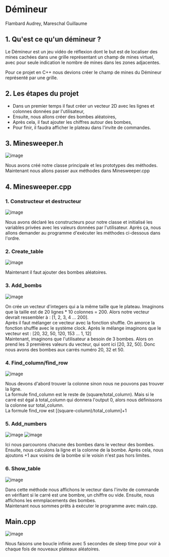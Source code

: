 # Démineur
Flambard Audrey, Mareschal Guillaume

## 1. Qu'est ce qu'un démineur ?

Le Démineur est un jeu vidéo de réflexion dont le but est de localiser des mines cachées dans une grille représentant un champ de mines virtuel, avec pour seule indication le nombre de mines dans les zones adjacentes.

Pour ce projet en C++ nous devions créer le champ de mines du Démineur représenté par une grille.

## 2. Les étapes du projet

 - Dans un premier temps il faut créer un vecteur 2D avec les lignes et colonnes données par l'utilisateur,
 - Ensuite, nous allons créer des bombes aléatoires,
 - Après cela, il faut ajouter les chiffres autour des bombes,
 - Pour finir, il faudra afficher le plateau dans l'invite de commandes.

 ## 3. Minesweeper.h
 
 ![image](https://user-images.githubusercontent.com/70451979/118103318-1286d200-b3da-11eb-9804-420b2fb3a192.png)

Nous avons créé notre classe principale et les prototypes des méthodes. Maintenant nous allons passer aux méthodes dans Minesweeper.cpp

## 4. Minesweeper.cpp

### 1. Constructeur et destructeur
![image](https://user-images.githubusercontent.com/70451979/118103817-a193ea00-b3da-11eb-8ef4-2eb8c6545782.png)

Nous avons déclaré les constructeurs pour notre classe et initialisé les variables privées avec les valeurs données par l'utilisateur. Après ça, nous allons demander au programme d'exécuter les méthodes ci-dessous dans l'ordre.

### 2. Create_table
![image](https://user-images.githubusercontent.com/70451979/118104232-28e15d80-b3db-11eb-8491-3c47dfc5b681.png)

Maintenant il faut ajouter des bombes aléatoires.

### 3. Add_bombs
![image](https://user-images.githubusercontent.com/70451979/118104644-ae650d80-b3db-11eb-9329-6194aba4a8b0.png)

On crée un vecteur d'integers qui a la même taille que le plateau. Imaginons que la taille est de 20 lignes * 10 colonnes = 200. Alors notre vecteur devrait ressembler à : [1, 2, 3, 4 ... 200]. <br/>
Après il faut mélanger ce vecteur avec la fonction shuffle. On amorce la fonction shuffle avec le système clock. Après le mélange imaginons que le vecteur est : [20, 32, 50, 120, 153 ... 1, 12] <br/>
Maintenant, imaginons que l'utilisateur a besoin de 3 bombes. Alors on prend les 3 premières valeurs du vecteur, qui sont ici [20, 32, 50]. Donc nous avons des bombes aux carrés numéro 20, 32 et 50.

### 4. Find_column/find_row
![image](https://user-images.githubusercontent.com/70451979/118107656-53cdb080-b3df-11eb-901f-4e95f8ce8901.png)

Nous devons d'abord trouver la colonne sinon nous ne pouvons pas trouver la ligne. <br/>
La formule find_column est le reste de (square/total_column). Mais si le carré est égal à total_column qui donnera l'output 0, alors nous définissons la colonne sur total_column. <br/>
La formule find_row est [(square-column)/total_column]+1

### 5. Add_numbers

![image](https://user-images.githubusercontent.com/70451979/118108882-d1de8700-b3e0-11eb-8a3a-7c7a23a13f73.png)
![image](https://user-images.githubusercontent.com/70451979/118108988-e9b60b00-b3e0-11eb-9b29-668860924cbd.png)

Ici nous parcourons chacune des bombes dans le vecteur des bombes. Ensuite, nous calculons la ligne et la colonne de la bombe. Après cela, nous ajoutons +1 aux voisins de la bombe si le voisin n'est pas hors limites. 

### 6. Show_table
![image](https://user-images.githubusercontent.com/70451979/118109691-cfc8f800-b3e1-11eb-8ed0-5d87317d545f.png)

Dans cette méthode nous affichons le vecteur dans l'invite de commande en vérifiant si le carré est une bombre, un chiffre ou vide. Ensuite, nous affichons les emmplacements des bombes. <br/>
Maintenant nous sommes prêts à exécuter le programme avec main.cpp.

## Main.cpp
![image](https://user-images.githubusercontent.com/70451979/118110012-2f270800-b3e2-11eb-9be1-54359dea8ac6.png)

Nous faisons une boucle infinie avec 5 secondes de sleep time pour voir à chaque fois de nouveaux plateaux aléatoires.
